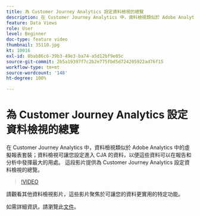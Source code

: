 ```yaml
---
title: 為 Customer Journey Analytics 設定資料檢視的總覽
description: 在 Customer Journey Analytics 中，資料檢視類似於 Adobe Analytics 中的虛擬報表套裝；資料檢視可讓您設定進入 CJA 的資料，以便這些資料可以在報告和分析中發揮最大的用處。 這段影片提供為 Customer Journey Analytics 設定資料檢視的總覽。
feature: Data Views
role: User
level: Beginner
doc-type: feature video
thumbnail: 35110.jpg
kt: 10016
exl-id: 8bab86c6-39b3-49e3-ba74-a5d12bf9e05c
source-git-commit: 2b5a19397f7c2b2e775fbd5d724205922ad76f15
workflow-type: tm+mt
source-wordcount: '148'
ht-degree: 100%

---
```


# 為 Customer Journey Analytics 設定資料檢視的總覽

在 Customer Journey Analytics 中，資料檢視類似於 Adobe Analytics 中的虛擬報表套裝；資料檢視可讓您設定進入 CJA 的資料，以便這些資料可以在報告和分析中發揮最大的用處。 這段影片提供為 Customer Journey Analytics 設定資料檢視的總覽。

>[!VIDEO](https://video.tv.adobe.com/v/35110/?quality=12&learn=on)

請觀看其他資料檢視影片，這些影片聚焦於可讓您的資料更實用的特定功能。

如需詳細資訊，請瀏覽此[文件](https://experienceleague.adobe.com/docs/analytics-platform/using/cja-dataviews/data-views.html?lang=zh-Hant)。
